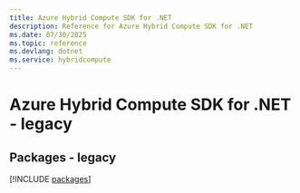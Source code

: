 ```yaml
---
title: Azure Hybrid Compute SDK for .NET
description: Reference for Azure Hybrid Compute SDK for .NET
ms.date: 07/30/2025
ms.topic: reference
ms.devlang: dotnet
ms.service: hybridcompute
---
```

# Azure Hybrid Compute SDK for .NET - legacy
## Packages - legacy
[!INCLUDE [packages](hybrid-compute-index.md)]